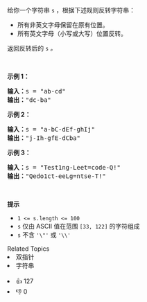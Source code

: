 <p>给你一个字符串 <code>s</code> ，根据下述规则反转字符串：</p>

<ul>
	<li>所有非英文字母保留在原有位置。</li>
	<li>所有英文字母（小写或大写）位置反转。</li>
</ul>

<p>返回反转后的 <code>s</code><em> 。</em></p>

<p>&nbsp;</p>

<ol>
</ol>

<p><strong>示例 1：</strong></p>

<pre>
<strong>输入：</strong>s = "ab-cd"
<strong>输出：</strong>"dc-ba"
</pre>

<ol>
</ol>

<p><strong>示例 2：</strong></p>

<pre>
<strong>输入：</strong>s = "a-bC-dEf-ghIj"
<strong>输出：</strong>"j-Ih-gfE-dCba"
</pre>

<ol>
</ol>

<p><strong>示例 3：</strong></p>

<pre>
<strong>输入：</strong>s = "Test1ng-Leet=code-Q!"
<strong>输出：</strong>"Qedo1ct-eeLg=ntse-T!"
</pre>

<p>&nbsp;</p>

<p><strong>提示</strong></p>

<ul>
	<li><code>1 &lt;= s.length &lt;= 100</code></li>
	<li><code>s</code> 仅由 ASCII 值在范围 <code>[33, 122]</code> 的字符组成</li>
	<li><code>s</code> 不含 <code>'\"'</code> 或 <code>'\\'</code></li>
</ul>
<div><div>Related Topics</div><div><li>双指针</li><li>字符串</li></div></div><br><div><li>👍 127</li><li>👎 0</li></div>